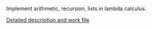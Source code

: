 Implement arithmetic, recursion, lists in lambda calculus.

[Detailed description and work file](https://github.com/nbeloglazov/clojure-interactive-tasks/blob/master/7_church_encoding/src/church_encoding/work.clj)
